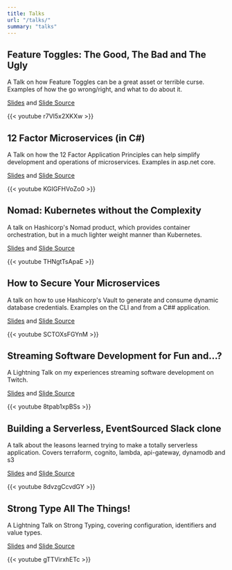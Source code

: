 ```yaml
---
title: Talks
url: "/talks/"
summary: "talks"
---
```


## Feature Toggles: The Good, The Bad and The Ugly
A Talk on how Feature Toggles can be a great asset or terrible curse. Examples of how the go wrong/right, and what to do about it.

[Slides](/presentations/index.html?feature-toggles) and [Slide Source](https://github.com/Pondidum/presentations/tree/master/content/feature-toggles)

{{< youtube r7VI5x2XKXw >}}


## 12 Factor Microservices (in C#)
A Talk on how the 12 Factor Application Principles can help simplify development and operations of microservices.  Examples in asp.net core.

[Slides](/presentations/index.html?twelve) and [Slide Source](https://github.com/Pondidum/presentations/tree/master/content/twelve/)

{{< youtube KGIGFHVoZo0 >}}



## Nomad: Kubernetes without the Complexity
A talk on Hashicorp's Nomad product, which provides container orchestration, but in a much lighter weight manner than Kubernetes.

[Slides](/presentations/index.html?nomad) and [Slide Source](https://github.com/Pondidum/presentations/tree/master/content/nomad/)

{{< youtube THNgtTsApaE >}}



## How to Secure Your Microservices
A talk on how to use Hashicorp's Vault to generate and consume dynamic database credentials.  Examples on the CLI and from a C## application.

[Slides](/presentations/index.html?vault) and [Slide Source](https://github.com/Pondidum/presentations/tree/master/content/vault/)

{{< youtube SCTOXsFGYnM >}}



## Streaming Software Development for Fun and...?
A Lightning Talk on my experiences streaming software development on Twitch.

[Slides](/presentations/index.html?streaming) and [Slide Source](https://github.com/Pondidum/presentations/tree/master/content/streaming)

{{< youtube 8tpab1xpBSs >}}


## Building a Serverless, EventSourced Slack clone
A talk about the leasons learned trying to make a totally serverless application. Covers terraform, cognito, lambda, api-gateway, dynamodb and s3

[Slides](/presentations/index.html?serverless-slack) and [Slide Source](https://github.com/Pondidum/presentations/tree/master/content/serverless-slack)

{{< youtube 8dvzgCcvdGY >}}


## Strong Type All The Things!
A Lightning Talk on Strong Typing, covering configuration, identifiers and value types.

[Slides](/presentations/index.html?strong-typing) and [Slide Source](https://github.com/Pondidum/presentations/tree/master/content/strong-typing)

{{< youtube gTTVirxhETc >}}

